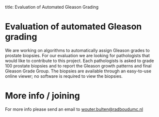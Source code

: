 title: Evaluation of Automated Gleason Grading

# Evaluation of automated Gleason grading

We are working on algorithms to automatically assign Gleason grades to prostate biopsies. For our evaluation we are looking for pathologists that would like to contribute to this project. Each pathologists is asked to grade 100 prostate biopsies and to report the Gleason growth patterns and final Gleason Grade Group. The biopsies are available through an easy-to-use online viewer; no software is required to view the biopsies.

# More info / joining

For more info please send an email to [wouter.bulten@radboudumc.nl](wouter.bulten@radboudumc.nl)
